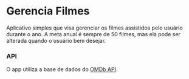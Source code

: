 # Gerencia Filmes
Aplicativo simples que visa gerenciar os filmes assistidos pelo usuário durante o ano. A meta anual é sempre de 50 filmes, mas ela pode ser alterada quando o usuário bem desejar.

### API
O app utiliza a base de dados do [OMDb API](http://www.omdbapi.com/).
